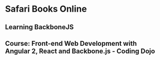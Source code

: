 # Safari Books Online
## Learning BackboneJS

## Course: Front-end Web Development with Angular 2, React and Backbone.js - Coding Dojo
